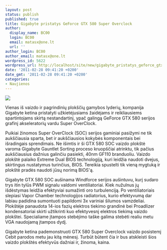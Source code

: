 ```yaml
---
layout: post
status: publish
published: true
title: Gigabyte pristatys GeForce GTX 580 Super Overclock
author:
  display_name: BC00
  login: BC00
  email: matasx@one.lt
  url: ''
author_login: BC00
author_email: matasx@one.lt
wordpress_id: 5622
wordpress_url: http://localhost/site/new/gigabyte_pristatys_geforce_gtx_580_super_overclock/
date: '2011-02-28 09:41:20 +0200'
date_gmt: '2011-02-28 09:41:20 +0200'
categories:
- Naujienos
---
```

<div class="imgright"><img src="http://technews.lt/upload/GigabyteGTX580OC.jpg"  /></div>
<p>Vienas iš vaizdo ir pagrindinių plokščių gamybos lyderių, kompanija Gigabyte ketina pristatyti užkietėjusiams žaidėjams ir reikliausiems spartintojams skirtą nestandartinį, ypač galingą GeForce GTX 580 serijos grafinį akseleratorių vardu Super OverClock.</p>
<p>Puikiai žinomos Super OverClock (SOC) serijos gaminiai pasižymi ne tik aukščiausia sparta, bet ir aukščiausios kokybės komponentais bei išradingais sprendimais. Ne išimtis ir ši GTX 580 SOC vaizdo plokštė varoma Gigabyte Gauntlet Sorting proceso kruopščiai atrinktu, tik pačius aukščiausius dažnius galinčiu pasiekti, 40nm GF110 branduoliu. Vaizdo plokštė palaiko Extreme Dual BIOS technologiją, kuri leidžia naudoti dvejus, skirtingus nustatymus turinčius, BIOS. Tereikia spustelti tik vieną mygtuką ir plokštė pradės naudoti jūsų norimą BIOS'ą. </p>
<p>Gigabyte GTX 580 SOC aušinama Windforce serijos aušintuvu, kurį sudaro trys itin tylūs PWM signalu valdomi ventiliatoriai. Kiek nužulnus jų išdėstymas leidžia efektyviai sumažinti oro turbulenciją. Po ventiliatoriais slepiasi Vapor Chamber technologijos radiatorius, kurio efektyvumą dar labiau padidina sumontuoti papildomi 3x variniai šilumos vamzdeliai. Plokštėje panaudota 14-ios fazių elektros tiekimo grandinė bei Proadlizer kondensatoriai skirti užtikrinti kuo efektyvesnį elektros tiekimą vaizdo plokštei. Specialiame įtampos stebėjimo taške galima stebėti realiu metu VGA naudojamą įtampos dydį.</p>
<p>Gigabyte ketina pademonstruoti GTX 580 Super Overclock vaizdo posistemį Cebit parodos metu jau kitą mėnesį. Turbūt būtent čia ir bus atskleisti šios vaizdo plokštės efektyvūs dažniai ir, žinoma, kaina.</p>
